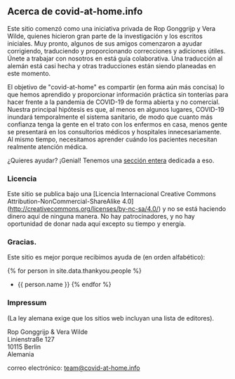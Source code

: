 ## Acerca de covid-at-home.info

Este sitio comenzó como una iniciativa privada de Rop Gonggrijp y Vera Wilde, quienes hicieron gran parte de la investigación y los escritos iniciales. Muy pronto, algunos de sus amigos comenzaron a ayudar corrigiendo, traduciendo y proporcionando correcciones y adiciones útiles. Únete a trabajar con nosotros en está guía colaborativa. Una traducción al alemán está casi hecha y otras traducciones están siendo planeadas en este momento.

El objetivo de "covid-at-home" es compartir (en forma aún más concisa) lo que hemos aprendido y proporcionar información práctica sin tonterías para hacer frente a la pandemia de COVID-19 de forma abierta y no comercial. Nuestra principal hipótesis es que, al menos en algunos lugares, COVID-19 inundará temporalmente el sistema sanitario, de modo que cuanto más confianza tenga la gente en el trato con los enfermos en casa, menos gente se presentará en los consultorios médicos y hospitales innecesariamente. Al mismo tiempo, necesitamos aprender cuándo los pacientes necesitan realmente atención médica. 

¿Quieres ayudar? ¡Genial! Tenemos una [sección entera](/ayuda) dedicada a eso.

### Licencia

Este sitio se publica bajo una [Licencia Internacional Creative Commons Attribution-NonCommercial-ShareAlike 4.0] (http://creativecommons.org/licenses/by-nc-sa/4.0/) y no se está haciendo dinero aquí de ninguna manera. No hay patrocinadores, y no hay oportunidad de donar nada aquí excepto su tiempo y energía.

### Gracias.

Este sitio es mejor porque recibimos ayuda de (en orden alfabético):

{% for person in site.data.thankyou.people %}
* {{ person.name }}
{% endfor %}

### Impressum

(La ley alemana exige que los sitios web incluyan una lista de editores).

Rop Gonggrijp & Vera Wilde<br>
Linienstraße 127<br>
10115 Berlin<br>
Alemania

correo electrónico: [team@covid-at-home.info](mailto:team@covid-at-home.info)
